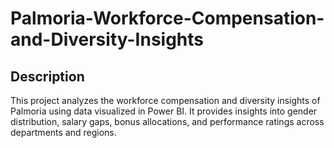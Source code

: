 # Palmoria-Workforce-Compensation-and-Diversity-Insights
## Description
This project analyzes the workforce compensation and diversity insights of Palmoria using data visualized in Power BI. It provides insights into gender distribution, salary gaps, bonus allocations, and performance ratings across departments and regions.
